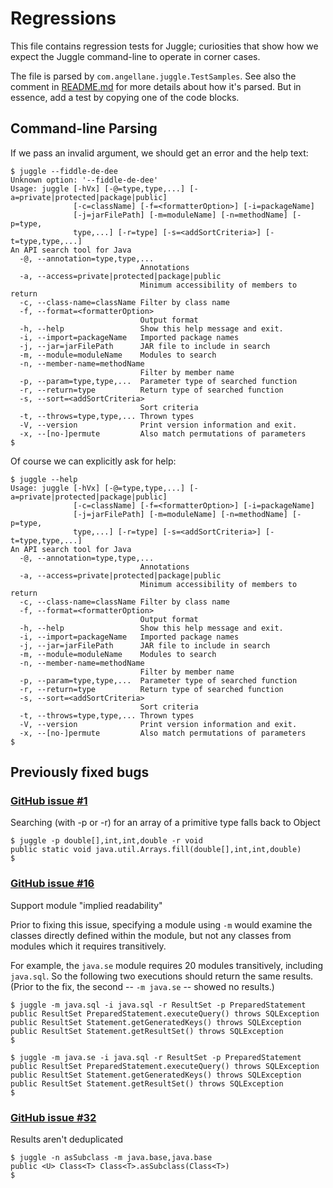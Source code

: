 # Regressions

This file contains regression tests for Juggle; curiosities that show
how we expect the Juggle command-line to operate in corner cases.

The file is parsed by `com.angellane.juggle.TestSamples`. See also the
comment in [README.md](README.md) for more details about how it's parsed.
But in essence, add a test by copying one of the code blocks.

## Command-line Parsing

If we pass an invalid argument, we should get an error and the help text:

````
$ juggle --fiddle-de-dee
Unknown option: '--fiddle-de-dee'
Usage: juggle [-hVx] [-@=type,type,...] [-a=private|protected|package|public]
              [-c=className] [-f=<formatterOption>] [-i=packageName]
              [-j=jarFilePath] [-m=moduleName] [-n=methodName] [-p=type,
              type,...] [-r=type] [-s=<addSortCriteria>] [-t=type,type,...]
An API search tool for Java
  -@, --annotation=type,type,...
                             Annotations
  -a, --access=private|protected|package|public
                             Minimum accessibility of members to return
  -c, --class-name=className Filter by class name
  -f, --format=<formatterOption>
                             Output format
  -h, --help                 Show this help message and exit.
  -i, --import=packageName   Imported package names
  -j, --jar=jarFilePath      JAR file to include in search
  -m, --module=moduleName    Modules to search
  -n, --member-name=methodName
                             Filter by member name
  -p, --param=type,type,...  Parameter type of searched function
  -r, --return=type          Return type of searched function
  -s, --sort=<addSortCriteria>
                             Sort criteria
  -t, --throws=type,type,... Thrown types
  -V, --version              Print version information and exit.
  -x, --[no-]permute         Also match permutations of parameters
$
````

Of course we can explicitly ask for help:

````
$ juggle --help
Usage: juggle [-hVx] [-@=type,type,...] [-a=private|protected|package|public]
              [-c=className] [-f=<formatterOption>] [-i=packageName]
              [-j=jarFilePath] [-m=moduleName] [-n=methodName] [-p=type,
              type,...] [-r=type] [-s=<addSortCriteria>] [-t=type,type,...]
An API search tool for Java
  -@, --annotation=type,type,...
                             Annotations
  -a, --access=private|protected|package|public
                             Minimum accessibility of members to return
  -c, --class-name=className Filter by class name
  -f, --format=<formatterOption>
                             Output format
  -h, --help                 Show this help message and exit.
  -i, --import=packageName   Imported package names
  -j, --jar=jarFilePath      JAR file to include in search
  -m, --module=moduleName    Modules to search
  -n, --member-name=methodName
                             Filter by member name
  -p, --param=type,type,...  Parameter type of searched function
  -r, --return=type          Return type of searched function
  -s, --sort=<addSortCriteria>
                             Sort criteria
  -t, --throws=type,type,... Thrown types
  -V, --version              Print version information and exit.
  -x, --[no-]permute         Also match permutations of parameters
$
````

## Previously fixed bugs

### [GitHub issue #1](https://github.com/paul-bennett/juggle/issues/1)

Searching (with -p or -r) for an array of a primitive type falls back to Object


````
$ juggle -p double[],int,int,double -r void
public static void java.util.Arrays.fill(double[],int,int,double)
$
````

### [GitHub issue #16](https://github.com/paul-bennett/juggle/issues/32)

Support module "implied readability"

Prior to fixing this issue, specifying a module using `-m` would examine the classes
directly defined within the module, but not any classes from modules which it requires
transitively.

For example, the `java.se` module requires 20 modules transitively, including `java.sql`.
So the following two executions should return the same results.  (Prior to the fix,
the second -- `-m java.se` -- showed no results.)

````
$ juggle -m java.sql -i java.sql -r ResultSet -p PreparedStatement
public ResultSet PreparedStatement.executeQuery() throws SQLException
public ResultSet Statement.getGeneratedKeys() throws SQLException
public ResultSet Statement.getResultSet() throws SQLException
$
````

````
$ juggle -m java.se -i java.sql -r ResultSet -p PreparedStatement
public ResultSet PreparedStatement.executeQuery() throws SQLException
public ResultSet Statement.getGeneratedKeys() throws SQLException
public ResultSet Statement.getResultSet() throws SQLException
$
````

### [GitHub issue #32](https://github.com/paul-bennett/juggle/issues/32)

Results aren't deduplicated

````
$ juggle -n asSubclass -m java.base,java.base
public <U> Class<T> Class<T>.asSubclass(Class<T>)
$
````

